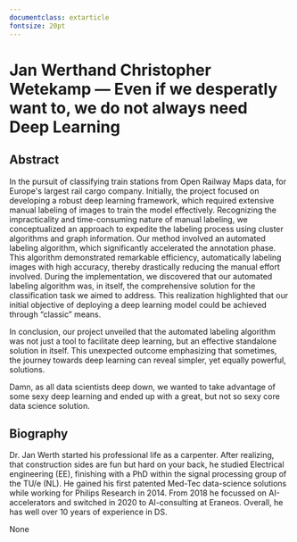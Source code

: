 ```yaml
---
documentclass: extarticle
fontsize: 20pt
---
```


# Jan Werthand Christopher Wetekamp — Even if we desperatly want to, we do not always need Deep Learning

## Abstract

In the pursuit of classifying train stations from Open Railway Maps data, for Europe's largest rail cargo company. Initially, the project focused on developing a robust deep learning framework, which required extensive manual labeling of images to train the model effectively. Recognizing the impracticality and time-consuming nature of manual labeling, we conceptualized an approach to expedite the labeling process using cluster algorithms and graph information.
Our method involved an automated labeling algorithm, which significantly accelerated the annotation phase. This algorithm demonstrated remarkable efficiency, automatically labeling images with high accuracy, thereby drastically reducing the manual effort involved. 
During the implementation, we discovered that our automated labeling algorithm was, in itself, the comprehensive solution for the classification task we aimed to address. This realization highlighted that our initial objective of deploying a deep learning model could be achieved through “classic” means.

In conclusion, our project unveiled that the automated labeling algorithm was not just a tool to facilitate deep learning, but an effective standalone solution in itself. This unexpected outcome emphasizing that sometimes, the journey towards deep learning can reveal simpler, yet equally powerful, solutions.

Damn, as all data scientists deep down, we wanted to take advantage of some sexy deep learning and ended up with a great, but not so sexy core data science solution.

## Biography

Dr. Jan Werth started his professional life as a carpenter. After realizing, that construction sides are fun but hard on your back, he studied Electrical engineering (EE), finishing with a PhD within the signal processing group of the TU/e (NL).
He gained his first patented Med-Tec data-science solutions while working for Philips Research in 2014. From 2018 he focussed on AI-accelerators and switched in 2020 to AI-consulting at Eraneos. 
Overall, he has well over 10 years of experience in DS.

None

